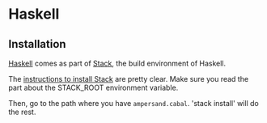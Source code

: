 # Haskell

## Installation

[Haskell](https://www.haskell.org/) comes as part of [Stack](http://haskellstack.org), the build environment of Haskell. 

The [instructions to install Stack](http://haskellstack.org) are pretty clear. Make sure you read the part about the STACK\_ROOT environment variable.

Then, go to the path where you have `ampersand.cabal`. 'stack install' will do the rest.

